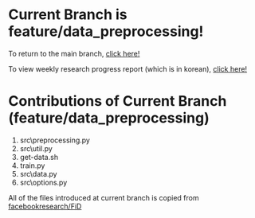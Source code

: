 # Current Branch is feature/data_preprocessing!
To return to the main branch, [click here!](https://github.com/JakeFRCSE/BiCodeRAG)

To view weekly research progress report (which is in korean), [click here!](https://crystal-air-942.notion.site/1a041c6bef1680e68685f7890655201b)

# Contributions of Current Branch (feature/data_preprocessing)
1. src\preprocessing.py
2. src\util.py
3. get-data.sh
4. train.py
5. src\data.py
6. src\options.py

All of the files introduced at current branch is copied from [facebookresearch/FiD](https://github.com/facebookresearch/FiD/tree/main) 
